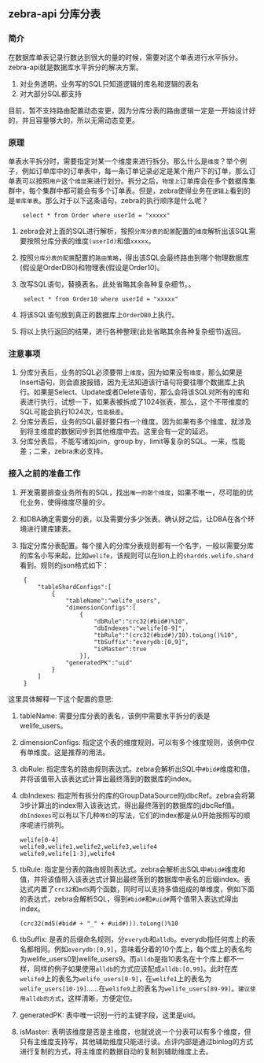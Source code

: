 ## zebra-api 分库分表

### 简介
在数据库单表记录行数达到很大的量的时候，需要对这个单表进行水平拆分。zebra-api就是数据库水平拆分的解决方案。

1. 对业务透明，业务写的SQL只知道逻辑的库名和逻辑的表名
2. 对大部分SQL都支持

目前，暂不支持路由配置动态变更，因为分库分表的路由逻辑一定是一开始设计好的，并且容量够大的，所以无需动态变更。

### 原理
单表水平拆分时，需要指定对某一个维度来进行拆分。那么什么是`维度`？举个例子，例如订单库中的订单表中，每一条订单记录必定是某个用户下的订单，那么订单表可以按照`用户`这个`维度`来进行划分。拆分之后，`物理上`订单库会在多个数据库集群中，每个集群中都可能会有多个订单表。但是，zebra使得业务在`逻辑上`看到的是`单库单表`。那么对于以下这条语句，zebra的执行顺序是什么呢？

		select * from Order where userId = "xxxxx"

1.	zebra会对上面的SQL进行解析，按照`分库分表的配置`配置的`维度`解析出该SQL需要按照分库分表的维度`(userId)`和值`xxxxx`。
2. 按照`分库分表的配置`配置的`路由策略`，得出该SQL会最终路由到哪个物理数据库(假设是OrderDB0)和物理表(假设是Order10)。
3. 改写SQL语句，替换表名。此处省略其余各种复杂细节。。

		select * from Order10 where userId = "xxxxx"
4. 将该SQL语句放到真正的数据库上`OrderDB0`上执行。
5. 将以上执行返回的结果，进行各种整理(此处省略其余各种复杂细节)返回。

### 注意事项
1. 分库分表后，业务的SQL必须要带上`维度`，因为如果没有`维度`，那么如果是Insert语句，则会直接报错，因为无法知道该行语句将要往哪个数据库上执行。如果是Select、Update或者Delete语句，那么会将该SQL对所有的库和表进行执行，试想一下，如果表被拆成了1024张表，那么，这个不带维度的SQL可能会执行1024次，`性能极差`。
2. 分库分表后，业务的SQL最好要只有`一个`维度。因为如果有多个维度，就涉及到将主维度的数据同步到其他维度中去。这里会有一定的延迟。
3. 分库分表后，不能写诸如join，group by，limit等复杂的SQL。一来，性能差；二来，zebra未必支持。

### 接入之前的准备工作
1. 开发需要排查业务所有的SQL，找出`唯一的那个维度`，如果不唯一，尽可能的优化业务，使得维度尽量的少。
2. 和DBA确定需要分的表，以及需要分多少张表。确认好之后，让DBA在各个环境进行建库建表。
3. 指定分库分表配置。每个接入的分库分表规则都有一个名字，一般以需要分库的库名小写来起，比如`welife`，该规则可以在lion上的`shardds.welife.shard`看到。规则的json格式如下：

		{
			"tableShardConfigs":[
				{
					"tableName":"welife_users",
					"dimensionConfigs":[
						{
							"dbRule":"crc32(#bid#)%10",
							"dbIndexes":"welife[0-9]",
							"tbRule":"(crc32(#bid#)/10).toLong()%10",
							"tbSuffix":"everydb:[0,9]",
							"isMaster":true
						}],
					"generatedPK":"uid"
				}
			]
		}

这里具体解释一下这个配置的意思:

1.	tableName: 需要分库分表的表名，该例中需要水平拆分的表是welife_users。
2.	dimensionConfigs: 指定这个表的维度规则，可以有多个维度规则，该例中仅有单维度。这是推荐的用法。
3.	dbRule: 指定库名的路由规则表达式。zebra会解析出SQL中`#bid#`维度和值，并将该值带入该表达式计算出最终落到的数据库的index。
4.	dbIndexes: 指定所有拆分的库的GroupDataSource的jdbcRef。zebra会将第3步计算出的index带入该表达式，得出最终落到的数据库的jdbcRef值。`dbIndexes`可以有以下几种`等价`的写法，它们的index都是从0开始按照写的顺序呢进行排列。

		welife[0-4]			
		welife0,welife1,welife2,welife3,welife4
		welife0,welife[1-3],welife4
		
5.	tbRule: 指定是分表的路由规则表达式。zebra会解析出SQL中`#bid#`维度和值，并将该值带入该表达式计算出最终落到的数据库中表名的后缀index。表达式内置了`crc32`和`md5`两个函数，同时可以支持多值组成的单维度，例如下面的表达式，zebra会解析SQL，得到`#bid#`和`#uid#`两个值带入表达式得出index。

		(crc32(md5(#bid# + "_" + #uid#))).toLong()%10

6.	tbSuffix: 是表的后缀命名规则，分`everydb`和`alldb`。everydb指任何库上的表名都相同。例如`everydb:[0,9]`，意味着分着的10个库上，每个库上的表名均为welife_users0到welife_users9。而`alldb`是指10表名在十个库上都不一样，同样的例子如果使用`alldb`的方式应该配成`alldb:[0,99]`。此时在库`welife0`上的表名为`welife_users[0-9]`，在`welife1`上的表名为`welife_users[10-19]`......在`welife9`上的表名为`welife_users[89-99]`。`建议使用alldb的方式`，这样清晰，方便定位。
7.	generatedPK: 表中唯一识别一行的主键字段，这里是uid。
8.	isMaster: 表明该维度是否是主维度，也就说说一个分表可以有多个维度，但只有主维度支持写，其他辅助维度只能进行读。点评内部是通过binlog的方式进行复制的方式，将主维度的数据自动的复制到辅助维度上去。
